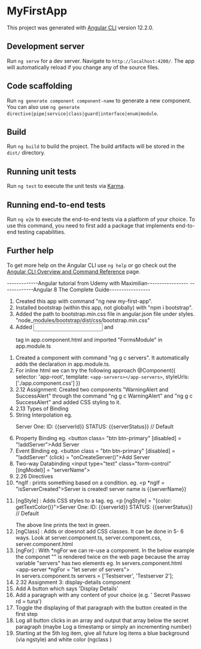 # MyFirstApp

This project was generated with [Angular CLI](https://github.com/angular/angular-cli) version 12.2.0.

## Development server

Run `ng serve` for a dev server. Navigate to `http://localhost:4200/`. The app will automatically reload if you change any of the source files.

## Code scaffolding

Run `ng generate component component-name` to generate a new component. You can also use `ng generate directive|pipe|service|class|guard|interface|enum|module`.

## Build

Run `ng build` to build the project. The build artifacts will be stored in the `dist/` directory.

## Running unit tests

Run `ng test` to execute the unit tests via [Karma](https://karma-runner.github.io).

## Running end-to-end tests

Run `ng e2e` to execute the end-to-end tests via a platform of your choice. To use this command, you need to first add a package that implements end-to-end testing capabilities.

## Further help

To get more help on the Angular CLI use `ng help` or go check out the [Angular CLI Overview and Command Reference](https://angular.io/cli) page.

-------------Angular tutorial from Udemy with Maximilian-----------------
-------------Angular 8 The Complete Guide-----------------

<!-- 1. Getting Started -->

1. Created this app with command "ng new my-first-app".
2. Installed bootstrap (within this app, not globally) with "npm i bootstrap".
3. Added the path to bootstrap.min.css file in angular.json file under styles.
    "node_modules/bootstrap/dist/css/bootstrap.min.css"
4. Added <input> and <p> tag in app.component.html and imported "FormsModule" in app.module.ts

<!-- 2. The Basics -->
1. Created a component with command "ng g c servers". It automatically adds the declaration in app.module.ts.
2. For inline html we can try the following approach
@Component({
  selector: 'app-root',
  template: `<app-servers></app-servers>`,
  styleUrls: ['./app.component.css']
})
3. 2.12 Assignment: Created two components "WarningAlert and SuccessAlert" through the command "ng g c WarningAlert" and "ng g c SuccessAlert" and added CSS styling to it.
4. 2.13 Types of Binding
  1. String Interpolation eg. <p>Server One: ID: {{serverId}} STATUS: {{serverStatus}} // Default</p>
  2. Property Binding eg. <button class= "btn btn-primary" [disabled] = "!addServer">Add Server</button><br />
  3. Event Binding eg. <button class = "btn btn-primary" [disabled] = "!addServer" (click) = "onCreateServer()">Add Server</button>
  4. Two-way Databinding <input type="text" class="form-control" [(ngModel)] = "serverName">
5. 2.26 Directives
  1. *ngIf : prints something based on a condition. eg. <p *ngIf = "isServerCreated">Server is created! server name is {{serverName}}</p>
  2. [ngStyle] : Adds CSS styles to a tag. 
      eg. <p [ngStyle] = "{color: getTextColor()}">Server One: ID: {{serverId}} STATUS: {{serverStatus}} // Default</p>
      The above line prints the text in green.
  3. [ngClass] : Adds or doesnot add CSS classes. It can be done in 5- 6 ways. Look at server.component.ts, server.component.css, server.component.html
  4. [ngFor] : With *ngFor we can re-use a component.
      In the below example the componet "<app-server>" is rendered twice on the web page because the array variable "servers" has two elements
      eg. In servers.component.html
          <div class = "servers">
            <app-server *ngFor = "let server of servers"></app-server>
          </div>
          In servers.component.ts
          servers = ['Testserver', 'Testserver 2'];
6. 2.32 Assignment 3: display-details component
  1.  Add A button which says 'Display Details'
  2. Add a paragraph with any content of your choice (e.g. ' Secret Passwo rd = tuna')
  3. Toggle the displaying of that paragraph with the button created in the first step
  4. Log all button clicks in an array and output that array below the secret paragraph
  (maybe Log a timestamp or simply an incrementing number) 
  5. Starting at the 5th log item, give all future log items a blue background (via
  ngstyle) and white color (ngclass ) 
